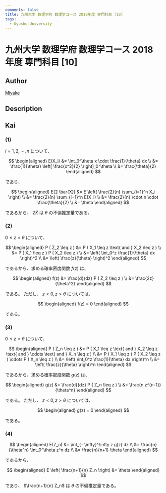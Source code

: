 ```yaml
---
comments: false
title: 九州大学 数理学府 数理学コース 2018年度 専門科目 [10]
tags:
  - Kyushu-University
---
```

# 九州大学 数理学府 数理学コース 2018年度 専門科目 \[10\]

## **Author**
[Miyake](https://miyake.github.io/exams/index.html)

## **Description**

## **Kai**
### (1)
$i=1,2, \cdots, n$ について、

$$
  \begin{aligned}
  E(X_i)
  &=
  \int_0^\theta x \cdot \frac{1}{\theta} dx
  \\
  &=
  \frac{1}{\theta} \left[ \frac{x^2}{2} \right]_0^\theta
  \\
  &=
  \frac{\theta}{2}
  \end{aligned}
$$

であり、

$$
  \begin{aligned}
  E(2 \bar{X})
  &=
  E \left( \frac{2}{n} \sum_{i=1}^n X_i \right)
  \\
  &=
  \frac{2}{n} \sum_{i=1}^n E(X_i)
  \\
  &=
  \frac{2}{n} \cdot n \cdot \frac{\theta}{2}
  \\
  &=
  \theta
  \end{aligned}
$$

であるから、 $2 \bar{X}$ は $\theta$ の不偏推定量である。

### (2)
$0 \leq z \lt \theta$ について、

$$
  \begin{aligned}
  P ( Z_2 \leq z )
  &=
  P ( X_1 \leq z \text{ and } X_2 \leq z )
  \\
  &=
  P ( X_1 \leq z ) P ( X_2 \leq z )
  \\
  &=
  \left( \int_0^z \frac{1}{\theta} dx \right)^2
  \\
  &=
  \left( \frac{z}{\theta} \right)^2
  \end{aligned}
$$

であるから、求める確率密度関数 $f(z)$ は、

$$
  \begin{aligned}
  f(z)
  &=
  \frac{d}{dz} P ( Z_2 \leq z )
  \\
  &=
  \frac{2z}{\theta^2}
  \end{aligned}
$$

である。
ただし、 $z \lt 0, z \gt \theta$ については、

$$
  \begin{aligned}
  f(z) = 0
  \end{aligned}
$$

である。

### (3)
$0 \leq z \lt \theta$ について、

$$
  \begin{aligned}
  P ( Z_n \leq z )
  &=
  P ( X_1 \leq z \text{ and } X_2 \leq z \text{ and } \cdots
  \text{ and } X_n \leq z )
  \\
  &=
  P ( X_1 \leq z ) P ( X_2 \leq z )
  \cdots P ( X_n \leq z )
  \\
  &=
  \left( \int_0^z \frac{1}{\theta} dx \right)^n
  \\
  &=
  \left( \frac{z}{\theta} \right)^n
  \end{aligned}
$$

であるから、求める確率密度関数 $g(z)$ は、

$$
  \begin{aligned}
  g(z)
  &=
  \frac{d}{dz} P ( Z_n \leq z )
  \\
  &=
  \frac{n z^{n-1}}{\theta^n}
  \end{aligned}
$$

である。
ただし、 $z \lt 0, z \gt \theta$ については、

$$
\begin{aligned}
g(z) = 0
\end{aligned}
$$

である。

### (4)

$$
\begin{aligned}
E(Z_n)
&=
\int_{- \infty}^\infty z g(z) dz
\\
&=
\frac{n}{\theta^n} \int_0^\theta z^n dz
\\
&=
\frac{n}{n+1} \theta
\end{aligned}
$$

であるから、

$$
\begin{aligned}
E \left( \frac{n+1}{n} Z_n \right) &= \theta
\end{aligned}
$$

であり、 $\frac{n+1}{n} Z_n$ は
$\theta$ の不偏推定量である。